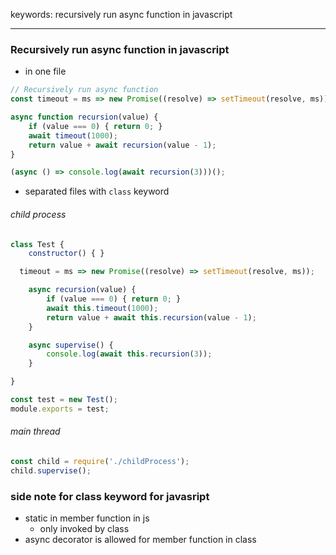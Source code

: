 keywords: recursively run async function in javascript

---
### Recursively run async function in javascript
* in one file
```javascript 
// Recursively run async function
const timeout = ms => new Promise((resolve) => setTimeout(resolve, ms));

async function recursion(value) {
	if (value === 0) { return 0; }
	await timeout(1000);
	return value + await recursion(value - 1);
}

(async () => console.log(await recursion(3)))();
```

* separated files with `class` keyword
###### child process
```js
class Test {
	constructor() { }

  timeout = ms => new Promise((resolve) => setTimeout(resolve, ms));

	async recursion(value) {
		if (value === 0) { return 0; }
		await this.timeout(1000);
		return value + await this.recursion(value - 1);
	}

	async supervise() {
		console.log(await this.recursion(3));
	}

}

const test = new Test();
module.exports = test;
```

###### main thread
```js
const child = require('./childProcess');
child.supervise();
```

### side note for class keyword for javasript
* static in member function in js
  * only invoked by class
* async decorator is allowed for member function in class